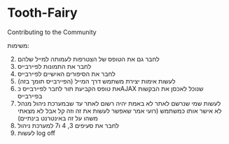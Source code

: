 # Tooth-Fairy
Contributing to the Community

משימות:

2. לחבר גם את הטופס של הצטרפות לעמותה למייל שלהם
3. לחבר את התמונות לפיירבייס
4. לחבר את הסיפורים האישיים לפיירבייס
6. לעשות אימות יצירת משתמש דרך המייל (הפיירבייס תומך בזה)
7. את טופס הקביעת תור לחבר לפיירבייס כAJAX שנוכל לאכסן את הבקשות בפיירבייס
8. לעשות שמי שנרשם לאתר לא באמת יהיה רשום לאתר עד שבמערכת ניהול מנהל לא אישר אותו כמשתמש (רועי אמר שאפשר לעשות את זה וזה קל אבל לא מצאתי משהו על זה באינטרנט בינתיים)
9. לחבר את סעיפים 3, 4 ו7 למערכת ניהול
10. לעשות log off

